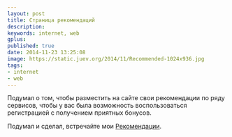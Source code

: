 ```yaml
---
layout: post
title: Страница рекомендаций
description:
keywords: internet, web
gplus:
published: true
date: 2014-11-23 13:25:08
image: https://static.juev.org/2014/11/Recommended-1024x936.jpg
tags:
- internet
- web
---
```


Подумал о том, чтобы разместить на сайте свои рекомендации по ряду сервисов, чтобы у вас была возможность воспользоваться регистрацией с получением приятных бонусов.

Подумал и сделал, встречайте мои [Рекомендации](http://www.juev.org/recommendations/).
